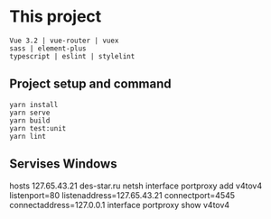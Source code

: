 # This project

    Vue 3.2 | vue-router | vuex
    sass | element-plus
    typescript | eslint | stylelint

## Project setup and command

    yarn install
    yarn serve
    yarn build
    yarn test:unit
    yarn lint


## Servises Windows

hosts 127.65.43.21 des-star.ru
netsh
interface portproxy add v4tov4 listenport=80 listenaddress=127.65.43.21 connectport=4545 connectaddress=127.0.0.1
interface portproxy show v4tov4
